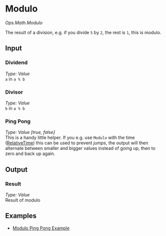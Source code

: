 # Modulo

*Ops.Math.Modulo*  

The result of a division, e.g. if you divide `5` by `2`, the rest is `1`, this is modulo.

## Input

### Dividend

*Type: Value*  
`a` in `a % b`

### Divisor

*Type: Value*  
`b` in `a % b`

### Ping Pong

*Type: Value [true, false]*  
This is a handy little helper. If you e.g. use `Modulo` with the time ([RelativeTime](../Ops.Anim.RelativeTime/Ops.Anim.RelativeTime.md)) this can be used to prevent *jumps*, the output will then alternate between smaller and bigger values instead of going up, then to zero and back up again.

## Output

### Result

*Type: Value*  
Result of modulo

## Examples

- [Modulo Ping Pong Example](https://cables.gl/ui/#/project/570d12d702252bd51bc586e8)